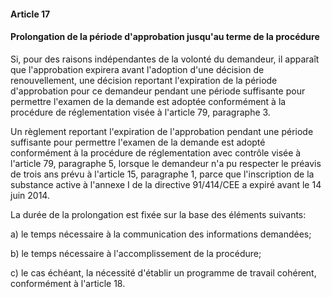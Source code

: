 #### Article 17
#### Prolongation de la période d'approbation jusqu'au terme de la procédure

Si, pour des raisons indépendantes de la volonté du demandeur, il apparaît que l'approbation expirera avant l'adoption d'une décision de renouvellement, une décision reportant l'expiration de la période d'approbation pour ce demandeur pendant une période suffisante pour permettre l'examen de la demande est adoptée conformément à la procédure de réglementation visée à l'article 79, paragraphe 3.

Un règlement reportant l'expiration de l'approbation pendant une période suffisante pour permettre l'examen de la demande est adopté conformément à la procédure de réglementation avec contrôle visée à l'article 79, paragraphe 5, lorsque le demandeur n'a pu respecter le préavis de trois ans prévu à l'article 15, paragraphe 1, parce que l'inscription de la substance active à l'annexe I de la directive 91/414/CEE a expiré avant le 14 juin 2014.

La durée de la prolongation est fixée sur la base des éléments suivants:

a) le temps nécessaire à la communication des informations demandées;

b) le temps nécessaire à l'accomplissement de la procédure;

c) le cas échéant, la nécessité d'établir un programme de travail cohérent, conformément à l'article 18.